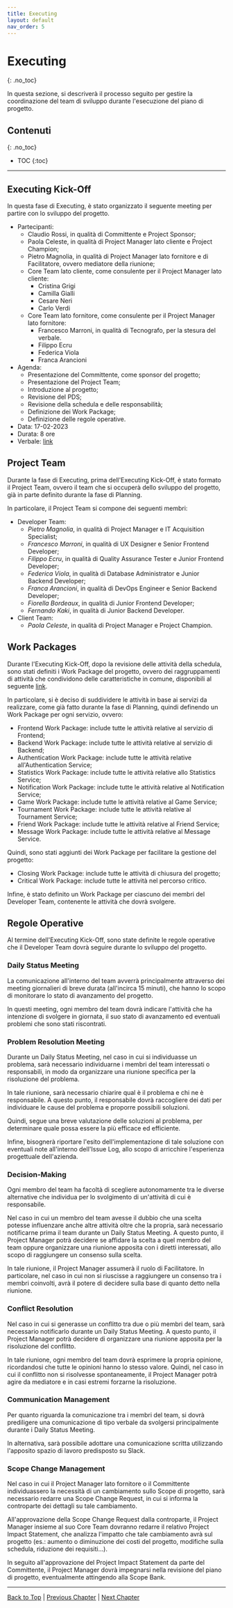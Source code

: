 ```yaml
---
title: Executing
layout: default
nav_order: 5
---
```


# Executing
{: .no_toc}

In questa sezione, si descriverà il processo seguito per gestire la coordinazione del team di sviluppo durante
l'esecuzione del piano di progetto.

## Contenuti
{: .no_toc}

- TOC 
{:toc}

---

## Executing Kick-Off

In questa fase di Executing, è stato organizzato il seguente meeting per partire con lo sviluppo del progetto.

- Partecipanti:
  - Claudio Rossi, in qualità di Committente e Project Sponsor;
  - Paola Celeste, in qualità di Project Manager lato cliente e Project Champion;
  - Pietro Magnolia, in qualità di Project Manager lato fornitore e di Facilitatore, ovvero mediatore della riunione;
  - Core Team lato cliente, come consulente per il Project Manager lato cliente:
    - Cristina Grigi
    - Camilla Gialli
    - Cesare Neri
    - Carlo Verdi
  - Core Team lato fornitore, come consulente per il Project Manager lato fornitore:
    - Francesco Marroni, in qualità di Tecnografo, per la stesura del verbale.
    - Filippo Ecru
    - Federica Viola
    - Franca Arancioni
- Agenda:
  - Presentazione del Committente, come sponsor del progetto;
  - Presentazione del Project Team;
  - Introduzione al progetto;
  - Revisione del PDS;
  - Revisione della schedula e delle responsabilità;
  - Definizione dei Work Package;
  - Definizione delle regole operative.
- Data: 17-02-2023
- Durata: 8 ore
- Verbale: [link](/pm/attachments/content/meeting-reports/executing/executing-kickoff)

## Project Team

Durante la fase di Executing, prima dell'Executing Kick-Off, è stato formato il Project Team, ovvero il team che si
occuperà dello sviluppo del progetto, già in parte definito durante la fase di Planning.

In particolare, il Project Team si compone dei seguenti membri:
- Developer Team:
  - _Pietro Magnolia_, in qualità di Project Manager e IT Acquisition Specialist;
  - _Francesco Marroni_, in qualità di UX Designer e Senior Frontend Developer;
  - _Filippo Ecru_, in qualità di Quality Assurance Tester e Junior Frontend Developer;
  - _Federica Viola_, in qualità di Database Administrator e Junior Backend Developer;
  - _Franca Arancioni_, in qualità di DevOps Engineer e Senior Backend Developer;
  - _Fiorella Bordeaux_, in qualità di Junior Frontend Developer;
  - _Fernando Kaki_, in qualità di Junior Backend Developer.
- Client Team:
  - _Paola Celeste_, in qualità di Project Manager e Project Champion.

## Work Packages

Durante l'Executing Kick-Off, dopo la revisione delle attività della schedula, sono stati definiti i Work Package del
progetto, ovvero dei raggruppamenti di attività che condividono delle caratteristiche in comune, disponibili al seguente
[link](/pm/attachments/content/work-packages#17-02-2023).

In particolare, si è deciso di suddividere le attività in base ai servizi da realizzare, come già fatto durante la fase
di Planning, quindi definendo un Work Package per ogni servizio, ovvero:
- Frontend Work Package: include tutte le attività relative al servizio di Frontend;
- Backend Work Package: include tutte le attività relative al servizio di Backend;
- Authentication Work Package: include tutte le attività relative all'Authentication Service;
- Statistics Work Package: include tutte le attività relative allo Statistics Service;
- Notification Work Package: include tutte le attività relative al Notification Service;
- Game Work Package: include tutte le attività relative al Game Service;
- Tournament Work Package: include tutte le attività relative al Tournament Service;
- Friend Work Package: include tutte le attività relative al Friend Service;
- Message Work Package: include tutte le attività relative al Message Service.

Quindi, sono stati aggiunti dei Work Package per facilitare la gestione del progetto:
- Closing Work Package: include tutte le attività di chiusura del progetto;
- Critical Work Package: include tutte le attività nel percorso critico.

Infine, è stato definito un Work Package per ciascuno dei membri del Developer Team, contenente le attività che dovrà
svolgere.

## Regole Operative

Al termine dell'Executing Kick-Off, sono state definite le regole operative che il Developer Team dovrà seguire durante
lo sviluppo del progetto.

### Daily Status Meeting

La comunicazione all'interno del team avverrà principalmente attraverso dei meeting giornalieri di breve durata
(all'incirca 15 minuti), che hanno lo scopo di monitorare lo stato di avanzamento del progetto.

In questi meeting, ogni membro del team dovrà indicare l'attività che ha intenzione di svolgere in giornata, il suo
stato di avanzamento ed eventuali problemi che sono stati riscontrati.

### Problem Resolution Meeting

Durante un Daily Status Meeting, nel caso in cui si individuasse un problema, sarà necessario individuarne i membri del
team interessati o responsabili, in modo da organizzare una riunione specifica per la risoluzione del problema.

In tale riunione, sarà necessario chiarire qual è il problema e chi ne è responsabile. A questo punto, il responsabile
dovrà raccogliere dei dati per individuare le cause del problema e proporre possibili soluzioni.

Quindi, segue una breve valutazione delle soluzioni al problema, per determinare quale possa essere la più efficace ed
efficiente.

Infine, bisognerà riportare l'esito dell'implementazione di tale soluzione con eventuali note all'interno dell'Issue
Log, allo scopo di arricchire l'esperienza progettuale dell'azienda.

### Decision-Making

Ogni membro del team ha facoltà di scegliere autonomamente tra le diverse alternative che individua per lo svolgimento
di un'attività di cui è responsabile.

Nel caso in cui un membro del team avesse il dubbio che una scelta potesse influenzare anche altre attività oltre che la
propria, sarà necessario notificarne prima il team durante un Daily Status Meeting. A questo punto, il Project Manager
potrà decidere se affidare la scelta a quel membro del team oppure organizzare una riunione apposita con i diretti
interessati, allo scopo di raggiungere un consenso sulla scelta.

In tale riunione, il Project Manager assumerà il ruolo di Facilitatore. In particolare, nel caso in cui non si riuscisse
a raggiungere un consenso tra i membri coinvolti, avrà il potere di decidere sulla base di quanto detto nella riunione.

### Conflict Resolution

Nel caso in cui si generasse un conflitto tra due o più membri del team, sarà necessario notificarlo durante un Daily
Status Meeting. A questo punto, il Project Manager potrà decidere di organizzare una riunione apposita per la
risoluzione del conflitto.

In tale riunione, ogni membro del team dovrà esprimere la propria opinione, ricordandosi che tutte le opinioni hanno lo
stesso valore. Quindi, nel caso in cui il conflitto non si risolvesse spontaneamente, il Project Manager potrà agire da
mediatore e in casi estremi forzarne la risoluzione.

### Communication Management

Per quanto riguarda la comunicazione tra i membri del team, si dovrà prediligere una comunicazione di tipo verbale da
svolgersi principalmente durante i Daily Status Meeting.

In alternativa, sarà possibile adottare una comunicazione scritta utilizzando l'apposito spazio di lavoro predisposto su
Slack.

### Scope Change Management

Nel caso in cui il Project Manager lato fornitore o il Committente individuassero la necessità di un cambiamento sullo
Scope di progetto, sarà necessario redarre una Scope Change Request, in cui si informa la controparte dei dettagli su
tale cambiamento.

All'approvazione della Scope Change Request dalla controparte, il Project Manager insieme al suo Core Team dovranno
redarre il relativo Project Impact Statement, che analizza l'impatto che tale cambiamento avrà sul progetto (es.:
aumento o diminuzione dei costi del progetto, modifiche sulla schedula, riduzione dei requisiti...).

In seguito all'approvazione del Project Impact Statement da parte del Committente, il Project Manager dovrà impegnarsi
nella revisione del piano di progetto, eventualmente attingendo alla Scope Bank.

---

[Back to Top](#top) |
[Previous Chapter](/pm/2-planning) |
[Next Chapter](/pm/4-monitoring-and-controlling)
